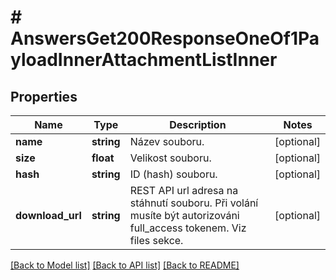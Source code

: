 # # AnswersGet200ResponseOneOf1PayloadInnerAttachmentListInner

## Properties

Name | Type | Description | Notes
------------ | ------------- | ------------- | -------------
**name** | **string** | Název souboru. | [optional]
**size** | **float** | Velikost souboru. | [optional]
**hash** | **string** | ID (hash) souboru. | [optional]
**download_url** | **string** | REST API url adresa na stáhnutí souboru. Při volání musíte být autorizováni full_access tokenem. Viz files sekce. | [optional]

[[Back to Model list]](../../README.md#models) [[Back to API list]](../../README.md#endpoints) [[Back to README]](../../README.md)
